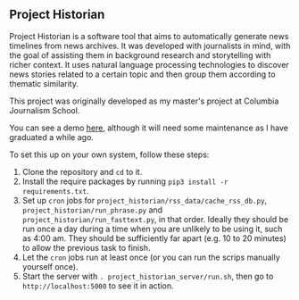 ## Project Historian

Project Historian is a software tool that aims to automatically generate news timelines from news archives. It was developed with journalists in mind, with the goal of assisting them in background research and storytelling with richer context. It uses natural language processing technologies to discover news stories related to a certain topic and then group them according to thematic similarity.

This project was originally developed as my master's project at Columbia Journalism School.

You can see a demo [here](http://www.projecthistorian.org), although it will need some maintenance as I have graduated a while ago.

To set this up on your own system, follow these steps:

1. Clone the repository and `cd` to it.
2. Install the require packages by running `pip3 install -r requirements.txt`.
3. Set up `cron` jobs for `project_historian/rss_data/cache_rss_db.py`, `project_historian/run_phrase.py` and `project_historian/run_fasttext.py`, in that order. Ideally they should be run once a day during a time when you are unlikely to be using it, such as 4:00 am. They should be sufficiently far apart (e.g. 10 to 20 minutes) to allow the previous task to finish.
4. Let the `cron` jobs run at least once (or you can run the scrips manually yourself once).
5. Start the server with `. project_historian_server/run.sh`, then go to `http://localhost:5000` to see it in action.
